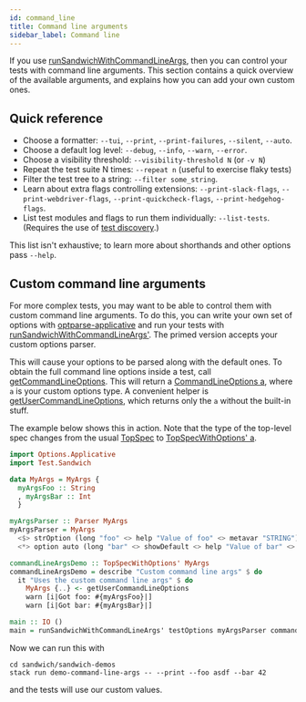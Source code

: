 ```yaml
---
id: command_line
title: Command line arguments
sidebar_label: Command line
---
```



If you use [runSandwichWithCommandLineArgs](http://hackage.haskell.org/package/sandwich/docs/Test-Sandwich.html#v:runSandwichWithCommandLineArgs), then you can control your tests with command line arguments. This section contains a quick overview of the available arguments, and explains how you can add your own custom ones.

## Quick reference

* Choose a formatter: `--tui`, `--print`, `--print-failures`, `--silent`, `--auto`.
* Choose a default log level: `--debug`, `--info`, `--warn`, `--error`.
* Choose a visibility threshold: `--visibility-threshold N` (or `-v N`)
* Repeat the test suite N times: `--repeat n` (useful to exercise flaky tests)
* Filter the test tree to a string: `--filter some_string`.
* Learn about extra flags controlling extensions: `--print-slack-flags`, `--print-webdriver-flags`, `--print-quickcheck-flags`, `--print-hedgehog-flags`.
* List test modules and flags to run them individually: `--list-tests`. (Requires the use of [test discovery](discovery).)

This list isn't exhaustive; to learn more about shorthands and other options pass `--help`.

## Custom command line arguments

For more complex tests, you may want to be able to control them with custom command line arguments. To do this, you can write your own set of options with [optparse-applicative](https://hackage.haskell.org/package/optparse-applicative) and run your tests with [runSandwichWithCommandLineArgs'](http://hackage.haskell.org/package/sandwich/docs/Test-Sandwich.html#v:runSandwichWithCommandLineArgs-39-). The primed version accepts your custom options parser.

This will cause your options to be parsed along with the default ones. To obtain the full command line options inside a test, call [getCommandLineOptions](http://hackage.haskell.org/package/sandwich/docs/Test-Sandwich-Contexts.html#v:getCommandLineOptions). This will return a [CommandLineOptions a](http://hackage.haskell.org/package/sandwich/docs/Test-Sandwich-Misc.html#t:CommandLineOptions), where `a` is your custom options type. A convenient helper is [getUserCommandLineOptions](http://hackage.haskell.org/package/sandwich/docs/Test-Sandwich-Contexts.html#v:getCommandLineOptions), which returns only the `a` without the built-in stuff.

The example below shows this in action. Note that the type of the top-level spec changes from the usual [TopSpec](http://hackage.haskell.org/package/sandwich/docs/Test-Sandwich-Misc.html#t:TopSpec) to [TopSpecWithOptions' a](http://hackage.haskell.org/package/sandwich/docs/Test-Sandwich-Misc.html#t:TopSpecWithOptions-39-).

```haskell title="https://github.com/codedownio/sandwich/blob/master/demos/demo-command-line-args/app/Main.hs"
import Options.Applicative
import Test.Sandwich

data MyArgs = MyArgs {
  myArgsFoo :: String
  , myArgsBar :: Int
  }

myArgsParser :: Parser MyArgs
myArgsParser = MyArgs
  <$> strOption (long "foo" <> help "Value of foo" <> metavar "STRING")
  <*> option auto (long "bar" <> showDefault <> help "Value of bar" <> value 1 <> metavar "INT")

commandLineArgsDemo :: TopSpecWithOptions' MyArgs
commandLineArgsDemo = describe "Custom command line args" $ do
  it "Uses the custom command line args" $ do
    MyArgs {..} <- getUserCommandLineOptions
    warn [i|Got foo: #{myArgsFoo}|]
    warn [i|Got bar: #{myArgsBar}|]

main :: IO ()
main = runSandwichWithCommandLineArgs' testOptions myArgsParser commandLineArgsDemo
```

Now we can run this with

```
cd sandwich/sandwich-demos
stack run demo-command-line-args -- --print --foo asdf --bar 42
```

and the tests will use our custom values.
